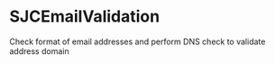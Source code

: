 SJCEmailValidation
==================

Check format of email addresses and perform DNS check to validate address domain
